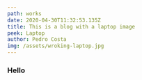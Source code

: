 ```yaml
---
path: works
date: 2020-04-30T11:32:53.135Z
title: This is a blog with a laptop image
peek: Laptop
author: Pedro Costa
img: /assets/wroking-laptop.jpg
---
```

### Hello 
